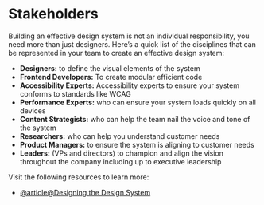 # Stakeholders

Building an effective design system is not an individual responsibility, you need more than just designers. Here’s a quick list of the disciplines that can be represented in your team to create an effective design system:

- **Designers:** to define the visual elements of the system
- **Frontend Developers:** To create modular efficient code
- **Accessibility Experts:** Accessibility experts to ensure your system conforms to standards like WCAG
- **Performance Experts:** who can ensure your system loads quickly on all devices
- **Content Strategists:** who can help the team nail the voice and tone of the system
- **Researchers:** who can help you understand customer needs
- **Product Managers:** to ensure the system is aligning to customer needs
- **Leaders:** (VPs and directors) to champion and align the vision throughout the company including up to executive leadership

Visit the following resources to learn more:

- [@article@Designing the Design System](https://www.designbetter.co/design-systems-handbook/designing-design-system)
